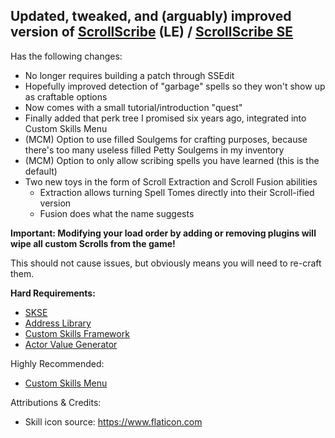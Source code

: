 ## Updated, tweaked, and (arguably) improved version of [ScrollScribe](https://www.nexusmods.com/skyrim/mods/86623/) (LE) / [ScrollScribe SE](https://www.nexusmods.com/skyrimspecialedition/mods/32439)
Has the following changes:
- No longer requires building a patch through SSEdit
- Hopefully improved detection of "garbage" spells so they won't show up as craftable options
- Now comes with a small tutorial/introduction "quest"
- Finally added that perk tree I promised six years ago, integrated into Custom Skills Menu
- (MCM) Option to use filled Soulgems for crafting purposes, because there's too many useless filled Petty Soulgems in my inventory
- (MCM) Option to only allow scribing spells you have learned (this is the default)
- Two new toys in the form of Scroll Extraction and Scroll Fusion abilities
  - Extraction allows turning Spell Tomes directly into their Scroll-ified version
  - Fusion does what the name suggests

**Important: Modifying your load order by adding or removing plugins will wipe all custom Scrolls from the game!**

This should not cause issues, but obviously means you will need to re-craft them.


**Hard Requirements:**
- [SKSE](https://skse.silverlock.org/)
- [Address Library](https://www.nexusmods.com/skyrimspecialedition/mods/32444)
- [Custom Skills Framework](https://www.nexusmods.com/skyrimspecialedition/mods/41780)
- [Actor Value Generator](https://www.nexusmods.com/skyrimspecialedition/mods/84743)

Highly Recommended:
- [Custom Skills Menu](https://www.nexusmods.com/skyrimspecialedition/mods/62423)


Attributions & Credits:
- Skill icon source: https://www.flaticon.com
